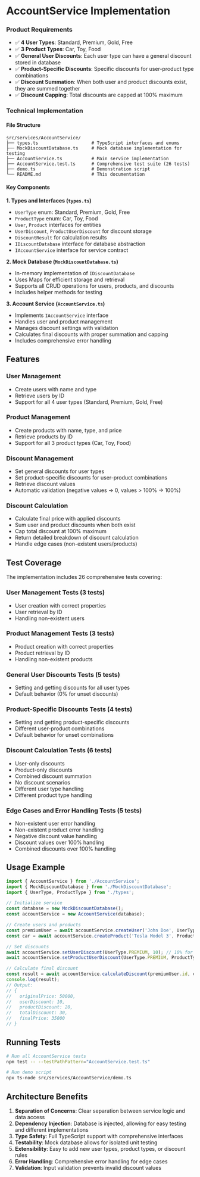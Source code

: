 # AccountService Implementation

### Product Requirements
- ✅ **4 User Types**: Standard, Premium, Gold, Free
- ✅ **3 Product Types**: Car, Toy, Food
- ✅ **General User Discounts**: Each user type can have a general discount stored in database
- ✅ **Product-Specific Discounts**: Specific discounts for user-product type combinations
- ✅ **Discount Summation**: When both user and product discounts exist, they are summed together
- ✅ **Discount Capping**: Total discounts are capped at 100% maximum

### Technical Implementation

#### File Structure
```
src/services/AccountService/
├── types.ts                    # TypeScript interfaces and enums
├── MockDiscountDatabase.ts     # Mock database implementation for testing
├── AccountService.ts           # Main service implementation
├── AccountService.test.ts      # Comprehensive test suite (26 tests)
├── demo.ts                     # Demonstration script
└── README.md                   # This documentation
```

#### Key Components

**1. Types and Interfaces (`types.ts`)**
- `UserType` enum: Standard, Premium, Gold, Free
- `ProductType` enum: Car, Toy, Food
- `User`, `Product` interfaces for entities
- `UserDiscount`, `ProductUserDiscount` for discount storage
- `DiscountResult` for calculation results
- `IDiscountDatabase` interface for database abstraction
- `IAccountService` interface for service contract

**2. Mock Database (`MockDiscountDatabase.ts`)**
- In-memory implementation of `IDiscountDatabase`
- Uses Maps for efficient storage and retrieval
- Supports all CRUD operations for users, products, and discounts
- Includes helper methods for testing

**3. Account Service (`AccountService.ts`)**
- Implements `IAccountService` interface
- Handles user and product management
- Manages discount settings with validation
- Calculates final discounts with proper summation and capping
- Includes comprehensive error handling

## Features

### User Management
- Create users with name and type
- Retrieve users by ID
- Support for all 4 user types (Standard, Premium, Gold, Free)

### Product Management
- Create products with name, type, and price
- Retrieve products by ID
- Support for all 3 product types (Car, Toy, Food)

### Discount Management
- Set general discounts for user types
- Set product-specific discounts for user-product combinations
- Retrieve discount values
- Automatic validation (negative values → 0, values > 100% → 100%)

### Discount Calculation
- Calculate final price with applied discounts
- Sum user and product discounts when both exist
- Cap total discount at 100% maximum
- Return detailed breakdown of discount calculation
- Handle edge cases (non-existent users/products)

## Test Coverage

The implementation includes 26 comprehensive tests covering:

### User Management Tests (3 tests)
- User creation with correct properties
- User retrieval by ID
- Handling non-existent users

### Product Management Tests (3 tests)
- Product creation with correct properties
- Product retrieval by ID
- Handling non-existent products

### General User Discounts Tests (5 tests)
- Setting and getting discounts for all user types
- Default behavior (0% for unset discounts)

### Product-Specific Discounts Tests (4 tests)
- Setting and getting product-specific discounts
- Different user-product combinations
- Default behavior for unset combinations

### Discount Calculation Tests (6 tests)
- User-only discounts
- Product-only discounts
- Combined discount summation
- No discount scenarios
- Different user type handling
- Different product type handling

### Edge Cases and Error Handling Tests (5 tests)
- Non-existent user error handling
- Non-existent product error handling
- Negative discount value handling
- Discount values over 100% handling
- Combined discounts over 100% handling

## Usage Example

```typescript
import { AccountService } from './AccountService';
import { MockDiscountDatabase } from './MockDiscountDatabase';
import { UserType, ProductType } from './types';

// Initialize service
const database = new MockDiscountDatabase();
const accountService = new AccountService(database);

// Create users and products
const premiumUser = await accountService.createUser('John Doe', UserType.PREMIUM);
const car = await accountService.createProduct('Tesla Model 3', ProductType.CAR, 50000);

// Set discounts
await accountService.setUserDiscount(UserType.PREMIUM, 10); // 10% for Premium users
await accountService.setProductUserDiscount(UserType.PREMIUM, ProductType.CAR, 20); // 20% for Premium users on Cars

// Calculate final discount
const result = await accountService.calculateDiscount(premiumUser.id, car.id);
console.log(result);
// Output:
// {
//   originalPrice: 50000,
//   userDiscount: 10,
//   productDiscount: 20,
//   totalDiscount: 30,
//   finalPrice: 35000
// }
```

## Running Tests

```bash
# Run all AccountService tests
npm test -- --testPathPattern="AccountService.test.ts"

# Run demo script
npx ts-node src/services/AccountService/demo.ts
```

## Architecture Benefits

1. **Separation of Concerns**: Clear separation between service logic and data access
2. **Dependency Injection**: Database is injected, allowing for easy testing and different implementations
3. **Type Safety**: Full TypeScript support with comprehensive interfaces
4. **Testability**: Mock database allows for isolated unit testing
5. **Extensibility**: Easy to add new user types, product types, or discount rules
6. **Error Handling**: Comprehensive error handling for edge cases
7. **Validation**: Input validation prevents invalid discount values
